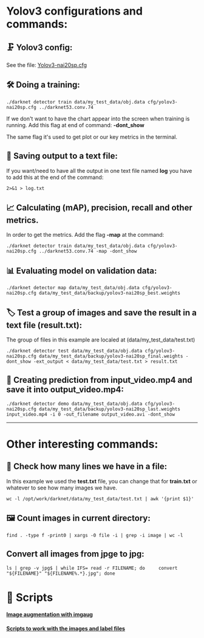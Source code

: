 # Yolov3 configurations and commands:

## 🗜 Yolov3 config:
See the file: [Yolov3-nai20sp.cfg](https://github.com/jjrbfi/CSC_server_config/blob/main/yolov3_info/yolov3-nai20sp.cfg)

## 🛠 Doing a training:
```
./darknet detector train data/my_test_data/obj.data cfg/yolov3-nai20sp.cfg ../darknet53.conv.74
```
If we don't want to have the chart appear into the screen when training is running. Add this flag at end of command: **-dont_show**

The same flag it's used to get plot or our key metrics in the terminal.

## 📝 Saving output to a text file:
If you want/need to have all the output in one text file named **log** you have to add this at the end of the command:
```
2>&1 > log.txt
```


## 📈 Calculating (mAP), precision, recall and other metrics.
In order to get the metrics. Add the flag **-map** at the command:
```
./darknet detector train data/my_test_data/obj.data cfg/yolov3-nai20sp.cfg ../darknet53.conv.74 -map -dont_show
``` 

## 📊 Evaluating model on validation data:
```
./darknet detector map data/my_test_data/obj.data cfg/yolov3-nai20sp.cfg data/my_test_data/backup/yolov3-nai20sp_best.weights
```

## 🏷 Test a group of images and save the result in a text file (result.txt):
The group of files in this example are localed at (data/my_test_data/test.txt)
```
./darknet detector test data/my_test_data/obj.data cfg/yolov3-nai20sp.cfg data/my_test_data/backup/yolov3-nai20sp_final.weights -dont_show -ext_output < data/my_test_data/test.txt > result.txt
```

## 🎥 Creating prediction from input_video.mp4 and save it into output_video.mp4:
```
./darknet detector demo data/my_test_data/obj.data cfg/yolov3-nai20sp.cfg data/my_test_data/backup/yolov3-nai20sp_last.weights input_video.mp4 -i 0 -out_filename output_video.avi -dont_show
```
---

# Other interesting commands:

## 📑 Check how many lines we have in a file:
In this example we used the **test.txt** file, you can change that for **train.txt** or whatever to see how many images we have.
```
wc -l /opt/work/darknet/data/my_test_data/test.txt | awk '{print $1}'
```
## 🖼 Count images in current directory:
```
find . -type f -print0 | xargs -0 file -i | grep -i image | wc -l
```

## Convert all images from jpge to jpg:
```
ls | grep -v jpg$ | while IFS= read -r FILENAME; do     convert "${FILENAME}" "${FILENAME%.*}.jpg"; done
```


# 📃 Scripts

#### [Image augmentation with imgaug](https://github.com/dnissimi/imgaug-yolov3)
#### [Scripts to work with the images and label files](https://github.com/oskarforssell/ai_project)
